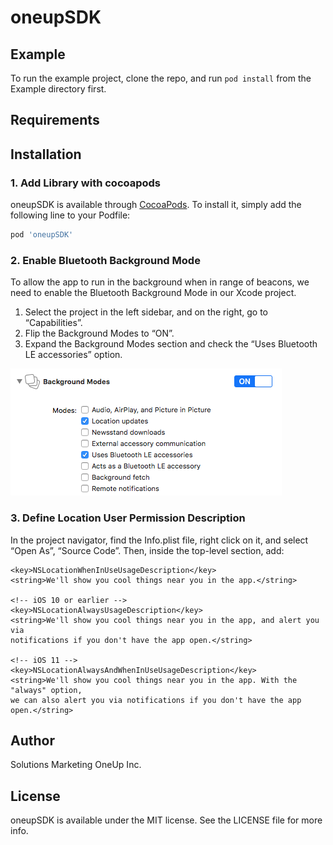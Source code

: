 # oneupSDK

## Example

To run the example project, clone the repo, and run `pod install` from the Example directory first.

## Requirements

## Installation

### 1. Add Library with cocoapods
oneupSDK is available through [CocoaPods](https://cocoapods.org). To install
it, simply add the following line to your Podfile:

```ruby
pod 'oneupSDK'
```


### 2. Enable Bluetooth Background Mode

To allow the app to run in the background when in range of beacons, we need to enable the Bluetooth Background Mode in our Xcode project.

1. Select the project in the left sidebar, and on the right, go to “Capabilities”.
2. Flip the Background Modes to “ON”.
3. Expand the Background Modes section and check the “Uses Bluetooth LE accessories” option.

![background-mode.png](Documents/background-mode.png)

### 3. Define Location User Permission Description

In the project navigator, find the Info.plist file, right click on it, and select “Open As”, “Source Code”. Then, inside the top-level <dict> section, add:

	<key>NSLocationWhenInUseUsageDescription</key>
	<string>We'll show you cool things near you in the app.</string>
	
	<!-- iOS 10 or earlier -->
	<key>NSLocationAlwaysUsageDescription</key>
	<string>We'll show you cool things near you in the app, and alert you via
	notifications if you don't have the app open.</string>
	
	<!-- iOS 11 -->
	<key>NSLocationAlwaysAndWhenInUseUsageDescription</key>
	<string>We'll show you cool things near you in the app. With the "always" option,
	we can also alert you via notifications if you don't have the app open.</string>


## Author

Solutions Marketing OneUp Inc.

## License

oneupSDK is available under the MIT license. See the LICENSE file for more info.
